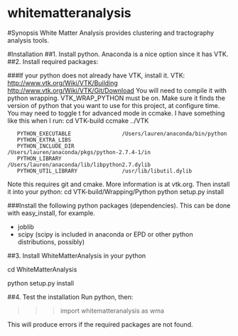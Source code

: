 whitematteranalysis
===================

#Synopsis
White Matter Analysis provides clustering and tractography analysis tools.

#Installation
##1. Install python. 
Anaconda is a nice option since it has VTK.
##2. Install required packages:

###If your python does not already have VTK, install it.
VTK: http://www.vtk.org/Wiki/VTK/Building
http://www.vtk.org/Wiki/VTK/Git/Download
You will need to compile it with python wrapping. VTK_WRAP_PYTHON must be on.
Make sure it finds the version of python that you want to use for this project, at configure time. You may need to toggle t for advanced mode in ccmake. I have something like this when I run:
cd VTK-build
ccmake ../VTK

       PYTHON_EXECUTABLE                /Users/lauren/anaconda/bin/python            
       PYTHON_EXTRA_LIBS                                                             
       PYTHON_INCLUDE_DIR               /Users/lauren/anaconda/pkgs/python-2.7.4-1/in
       PYTHON_LIBRARY                   /Users/lauren/anaconda/lib/libpython2.7.dylib
       PYTHON_UTIL_LIBRARY              /usr/lib/libutil.dylib   

Note this requires git and cmake. More information is at vtk.org.
Then install it into your python:
cd VTK-build/Wrapping/Python
python setup.py install

###Install the following python packages (dependencies). 
This can be done with easy_install, for example.
* joblib
* scipy
(scipy is included in anaconda or EPD or other python distributions, possibly)

##3. Install WhiteMatterAnalysis in your python

cd WhiteMatterAnalysis

python setup.py install

##4. Test the installation
Run python, then:

>>> import whitematteranalysis as wma

This will produce errors if the required packages are not found.
